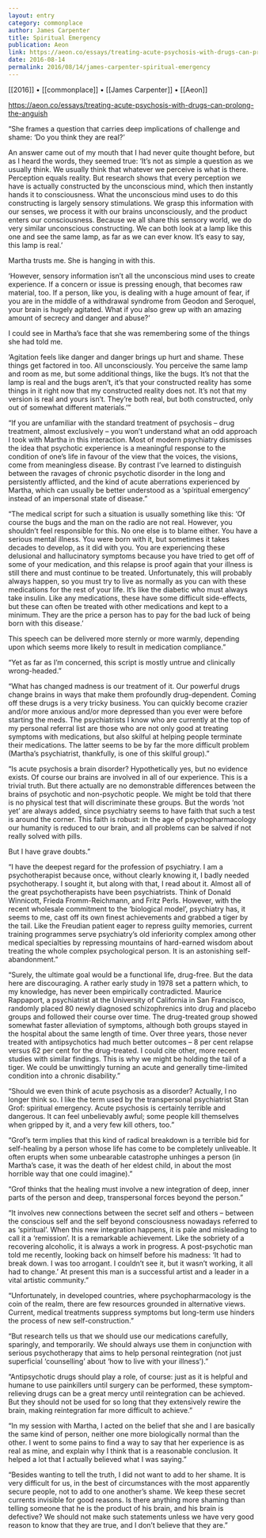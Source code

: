 ```yaml
---
layout: entry
category: commonplace
author: James Carpenter
title: Spiritual Emergency
publication: Aeon
link: https://aeon.co/essays/treating-acute-psychosis-with-drugs-can-prolong-the-anguish
date: 2016-08-14
permalink: 2016/08/14/james-carpenter-spiritual-emergency
---
```


[[2016]] • [[commonplace]] • [[James Carpenter]] • [[Aeon]]

https://aeon.co/essays/treating-acute-psychosis-with-drugs-can-prolong-the-anguish

“She frames a question that carries deep implications of challenge and shame: ‘Do you think they are real?’

An answer came out of my mouth that I had never quite thought before, but as I heard the words, they seemed true: ‘It’s not as simple a question as we usually think. We usually think that whatever we perceive is what is there. Perception equals reality. But research shows that every perception we have is actually constructed by the unconscious mind, which then instantly hands it to consciousness. What the unconscious mind uses to do this constructing is largely sensory stimulations. We grasp this information with our senses, we process it with our brains unconsciously, and the product enters our consciousness. Because we all share this sensory world, we do very similar unconscious constructing. We can both look at a lamp like this one and see the same lamp, as far as we can ever know. It’s easy to say, this lamp is real.’

Martha trusts me. She is hanging in with this.

‘However, sensory information isn’t all the unconscious mind uses to create experience. If a concern or issue is pressing enough, that becomes raw material, too. If a person, like you, is dealing with a huge amount of fear, if you are in the middle of a withdrawal syndrome from Geodon and Seroquel, your brain is hugely agitated. What if you also grew up with an amazing amount of secrecy and danger and abuse?’

I could see in Martha’s face that she was remembering some of the things she had told me.

‘Agitation feels like danger and danger brings up hurt and shame. These things get factored in too. All unconsciously. You perceive the same lamp and room as me, but some additional things, like the bugs. It’s not that the lamp is real and the bugs aren’t, it’s that your constructed reality has some things in it right now that my constructed reality does not. It’s not that my version is real and yours isn’t. They’re both real, but both constructed, only out of somewhat different materials.’”


“If you are unfamiliar with the standard treatment of psychosis – drug treatment, almost exclusively – you won’t understand what an odd approach I took with Martha in this interaction. Most of modern psychiatry dismisses the idea that psychotic experience is a meaningful response to the condition of one’s life in favour of the view that the voices, the visions, come from meaningless disease. By contrast I’ve learned to distinguish between the ravages of chronic psychotic disorder in the long and persistently afflicted, and the kind of acute aberrations experienced by Martha, which can usually be better understood as a ‘spiritual emergency’ instead of an impersonal state of disease.”

“The medical script for such a situation is usually something like this: ‘Of course the bugs and the man on the radio are not real. However, you shouldn’t feel responsible for this. No one else is to blame either. You have a serious mental illness. You were born with it, but sometimes it takes decades to develop, as it did with you. You are experiencing these delusional and hallucinatory symptoms because you have tried to get off of some of your medication, and this relapse is proof again that your illness is still there and must continue to be treated. Unfortunately, this will probably always happen, so you must try to live as normally as you can with these medications for the rest of your life. It’s like the diabetic who must always take insulin. Like any medications, these have some difficult side-effects, but these can often be treated with other medications and kept to a minimum. They are the price a person has to pay for the bad luck of being born with this disease.’

This speech can be delivered more sternly or more warmly, depending upon which seems more likely to result in medication compliance.”


“Yet as far as I’m concerned, this script is mostly untrue and clinically wrong-headed.”

“What has changed madness is our treatment of it. Our powerful drugs change brains in ways that make them profoundly drug-dependent. Coming off these drugs is a very tricky business. You can quickly become crazier and/or more anxious and/or more depressed than you ever were before starting the meds. The psychiatrists I know who are currently at the top of my personal referral list are those who are not only good at treating symptoms with medications, but also skilful at helping people terminate their medications. The latter seems to be by far the more difficult problem (Martha’s psychiatrist, thankfully, is one of this skilful group).”

“Is acute psychosis a brain disorder? Hypothetically yes, but no evidence exists. Of course our brains are involved in all of our experience. This is a trivial truth. But there actually are no demonstrable differences between the brains of psychotic and non-psychotic people. We might be told that there is no physical test that will discriminate these groups. But the words ‘not yet’ are always added, since psychiatry seems to have faith that such a test is around the corner. This faith is robust: in the age of psychopharmacology our humanity is reduced to our brain, and all problems can be salved if not really solved with pills.

But I have grave doubts.”

“I have the deepest regard for the profession of psychiatry. I am a psychotherapist because once, without clearly knowing it, I badly needed psychotherapy. I sought it, but along with that, I read about it. Almost all of the great psychotherapists have been psychiatrists. Think of Donald Winnicott, Frieda Fromm-Reichmann, and Fritz Perls. However, with the recent wholesale commitment to the ‘biological model’, psychiatry has, it seems to me, cast off its own finest achievements and grabbed a tiger by the tail. Like the Freudian patient eager to repress guilty memories, current training programmes serve psychiatry’s old inferiority complex among other medical specialties by repressing mountains of hard-earned wisdom about treating the whole complex psychological person. It is an astonishing self-abandonment.”

“Surely, the ultimate goal would be a functional life, drug-free. But the data here are discouraging. A rather early study in 1978 set a pattern which, to my knowledge, has never been empirically contradicted. Maurice Rappaport, a psychiatrist at the University of California in San Francisco, randomly placed 80 newly diagnosed schizophrenics into drug and placebo groups and followed their course over time. The drug-treated group showed somewhat faster alleviation of symptoms, although both groups stayed in the hospital about the same length of time. Over three years, those never treated with antipsychotics had much better outcomes – 8 per cent relapse versus 62 per cent for the drug-treated. I could cite other, more recent studies with similar findings. This is why we might be holding the tail of a tiger. We could be unwittingly turning an acute and generally time-limited condition into a chronic disability.”

“Should we even think of acute psychosis as a disorder? Actually, I no longer think so. I like the term used by the transpersonal psychiatrist Stan Grof: spiritual emergency. Acute psychosis is certainly terrible and dangerous. It can feel unbelievably awful; some people kill themselves when gripped by it, and a very few kill others, too.”

“Grof’s term implies that this kind of radical breakdown is a terrible bid for self-healing by a person whose life has come to be completely unliveable. It often erupts when some unbearable catastrophe unhinges a person (in Martha’s case, it was the death of her eldest child, in about the most horrible way that one could imagine).”

“Grof thinks that the healing must involve a new integration of deep, inner parts of the person and deep, transpersonal forces beyond the person.”

“It involves new connections between the secret self and others – between the conscious self and the self beyond consciousness nowadays referred to as ‘spiritual’. When this new integration happens, it is pale and misleading to call it a ‘remission’. It is a remarkable achievement. Like the sobriety of a recovering alcoholic, it is always a work in progress. A post-psychotic man told me recently, looking back on himself before his madness: ‘It had to break down. I was too arrogant. I couldn’t see it, but it wasn’t working, it all had to change.’ At present this man is a successful artist and a leader in a vital artistic community.”

“Unfortunately, in developed countries, where psychopharmacology is the coin of the realm, there are few resources grounded in alternative views. Current, medical treatments suppress symptoms but long-term use hinders the process of new self-construction.”

“But research tells us that we should use our medications carefully, sparingly, and temporarily. We should always use them in conjunction with serious psychotherapy that aims to help personal reintegration (not just superficial ‘counselling’ about ‘how to live with your illness’).”

“Antipsychotic drugs should play a role, of course: just as it is helpful and humane to use painkillers until surgery can be performed, these symptom-relieving drugs can be a great mercy until reintegration can be achieved. But they should not be used for so long that they extensively rewire the brain, making reintegration far more difficult to achieve.”

“In my session with Martha, I acted on the belief that she and I are basically the same kind of person, neither one more biologically normal than the other. I went to some pains to find a way to say that her experience is as real as mine, and explain why I think that is a reasonable conclusion. It helped a lot that I actually believed what I was saying.”

“Besides wanting to tell the truth, I did not want to add to her shame. It is very difficult for us, in the best of circumstances with the most apparently secure people, not to add to one another’s shame. We keep these secret currents invisible for good reasons. Is there anything more shaming than telling someone that he is the product of his brain, and his brain is defective? We should not make such statements unless we have very good reason to know that they are true, and I don’t believe that they are.”
